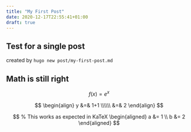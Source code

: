 ```yaml
---
title: "My First Post"
date: 2020-12-17T22:55:41+01:00
draft: true
---
```



## Test for a single post


created by `hugo new post/my-first-post.md`

## Math is still right

$$
f(x) = e^x
$$

$$
\begin{align} 
y &=& 1+1   \\\\\\
&=& 2
\end{align}
$$

$$
% This works as expected in KaTeX
\begin{aligned}
a &= 1 \\
b &= 2
\end{aligned}
$$